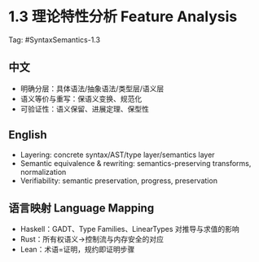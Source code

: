 # 1.3 理论特性分析 Feature Analysis

Tag: #SyntaxSemantics-1.3

## 中文

- 明确分层：具体语法/抽象语法/类型层/语义层
- 语义等价与重写：保语义变换、规范化
- 可验证性：语义保留、进展定理、保型性

## English

- Layering: concrete syntax/AST/type layer/semantics layer
- Semantic equivalence & rewriting: semantics-preserving transforms, normalization
- Verifiability: semantic preservation, progress, preservation

## 语言映射 Language Mapping

- Haskell：GADT、Type Families、LinearTypes 对推导与求值的影响
- Rust：所有权语义→控制流与内存安全的对应
- Lean：术语=证明，规约即证明步骤

